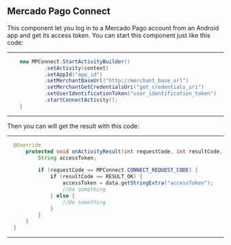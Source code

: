 ## Mercado Pago Connect

This component let you log in to a Mercado Pago account from an Android app and get its access token.
You can start this component just like this code:

***
```java
    new MPConnect.StartActivityBuilder()
            .setActivity(context)
            .setAppId("app_id")
            .setMerchantBaseUrl("http://merchant_base_url")
            .setMerchantGetCredentialsUri("get_credentials_uri")
            .setUserIdentificationToken("user_identification_token")
            .startConnectActivity();
    }
```
***

Then you can will get the result with this code:

***
```java
  @Override
      protected void onActivityResult(int requestCode, int resultCode, Intent data) {
          String accessToken;

          if (requestCode == MPConnect.CONNECT_REQUEST_CODE) {
              if (resultCode == RESULT_OK) {
                  accessToken = data.getStringExtra("accessToken");
                  //Do something
              } else {
                  //Do something
              }
          }
      }
  }
```
***
